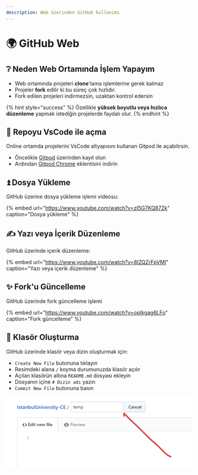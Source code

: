 ```yaml
---
description: Web üzerinden GitHub kullanımı
---
```


# 🌍 GitHub Web

## ❔ Neden Web Ortamında İşlem Yapayım

* Web ortamında projeleri **clone**'lama işlemlerine gerek kalmaz
* Projeler **fork** edilir ki bu süreç çok hızlıdır.
* Fork edilen projeleri indirmezsin, uzaktan kontrol edersin

{% hint style="success" %}
Özellikle **yüksek boyutlu veya hızlıca düzenleme** yapmak istediğin projelerde faydalı olur.
{% endhint %}

## 🚀 Repoyu VsCode ile açma

Online ortamda projelerini VsCode altyapısını kullanan Gitpod ile açabilirsin.

* Öncelikle [Gitpod](https://www.gitpod.io/) üzerinden kayıt olun
* Ardından [Gitpod Chrome](https://chrome.google.com/webstore/detail/gitpod-online-ide/dodmmooeoklaejobgleioelladacbeki?hl=tr) eklentisini indirin

## ⏫ Dosya Yükleme

GitHub üzerine dosya yükleme işlemi videosu:

{% embed url="https://www.youtube.com/watch?v=zI5G7KQ87Zk" caption="Dosya yükleme" %}



## ✍ Yazı veya İçerik Düzenleme

GitHub üzerinde içerik düzenleme:

{% embed url="https://www.youtube.com/watch?v=8IZQZrFpVMI" caption="Yazı veya içerik düzenleme" %}

## ✨ Fork'u Güncelleme

GitHub üzerinde fork güncelleme işlemi

{% embed url="https://www.youtube.com/watch?v=opIkgag6LFo" caption="Fork güncelleme" %}

## 📂 Klasör Oluşturma

GitHub üzerinde klasör veya dizin oluşturmak için:

* `Create New File` butonuna tıklayın
* Resimdeki alana `/` koyma durumunuzda klasör açılır
* Açılan klasörün altına `README.md` dosyası ekleyin
* Dosyanın içine `# Dizin adı` yazın
* `Commit New File` butonuna basın

![](../../.gitbook/assets/image%20%2815%29.png)

